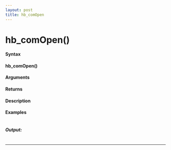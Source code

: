 ```yaml
---
layout: post
title: hb_comOpen
---
```


# hb_comOpen()


#### Syntax

#### hb_comOpen()

#### Arguments

#### Returns

#### Description

#### Examples

```

```

##### Output:

```

```

---